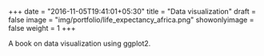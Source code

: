 +++
date = "2016-11-05T19:41:01+05:30"
title = "Data visualization"
draft = false
image = "img/portfolio/life_expectancy_africa.png"
showonlyimage = false
weight = 1
+++

A book on data visualization using ggplot2.